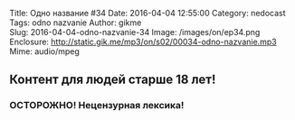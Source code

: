 Title: Одно название #34
Date: 2016-04-04 12:55:00
Category: nedocast  
Tags: odno nazvanie
Author: gikme  
Slug: 2016-04-04-odno-nazvanie-34
Image: /images/on/ep34.png
Enclosure: http://static.gik.me/mp3/on/s02/00034-odno-nazvanie.mp3  
Mime: audio/mpeg

## Контент для людей старше 18 лет!

### ОСТОРОЖНО! Нецензурная лексика!
